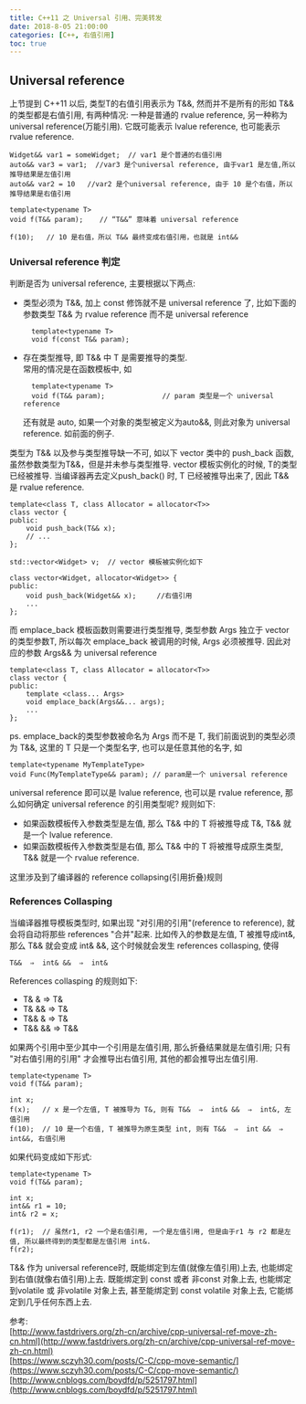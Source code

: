 ```yaml
---
title: C++11 之 Universal 引用、完美转发
date: 2018-8-05 21:00:00 
categories: [C++, 右值引用]
toc: true
---
```


## Universal reference
上节提到 C++11 以后, 类型T的右值引用表示为 T&&, 然而并不是所有的形如 T&& 的类型都是右值引用, 有两种情况: 一种是普通的 rvalue reference, 另一种称为 universal reference(万能引用). 它既可能表示 lvalue reference, 也可能表示 rvalue reference.

	Widget&& var1 = someWidget;  // var1 是个普通的右值引用
	auto&& var3 = var1;  //var3 是个universal reference, 由于var1 是左值,所以推导结果是左值引用
	auto&& var2 = 10   //var2 是个universal reference, 由于 10 是个右值，所以推导结果是右值引用

	template<typename T>
	void f(T&& param);    // “T&&” 意味着 universal reference
	​
	f(10);   // 10 是右值，所以 T&& 最终变成右值引用，也就是 int&&

### Universal reference 判定
判断是否为 universal reference, 主要根据以下两点:

* 类型必须为 T&&, 加上 const 修饰就不是 universal reference 了, 比如下面的 参数类型 T&& 为 rvalue reference 而不是 universal reference

		template<typename T>
		void f(const T&& param);

* 存在类型推导, 即 T&& 中 T 是需要推导的类型.  
	常用的情况是在函数模板中, 如
 
		template<typename T>
		void f(T&& param);              // param 类型是一个 universal reference
	
	还有就是 auto, 如果一个对象的类型被定义为auto&&, 则此对象为 universal reference. 如前面的例子.

类型为 T&& 以及参与类型推导缺一不可, 如以下 vector 类中的 push_back 函数, 虽然参数类型为T&&，但是并未参与类型推导. vector 模板实例化的时候, T的类型已经被推导. 当编译器再去定义push_back() 时, T 已经被推导出来了, 因此 T&& 是 rvalue reference.

	template<class T, class Allocator = allocator<T>>
	class vector {
	public:
		void push_back(T&& x);
		// ...
	};

	std::vector<Widget> v;	// vector 模板被实例化如下
	
	class vector<Widget, allocator<Widget>> {
	public:
	    void push_back(Widget&& x);     //右值引用
	    ...
	};

而 emplace_back 模板函数则需要进行类型推导, 类型参数 Args 独立于 vector 的类型参数T, 所以每次 emplace_back 被调用的时候, Args 必须被推导. 因此对应的参数 Args&& 为 universal reference

	template<class T, class Allocator = allocator<T>>
	class vector {
	public:
	    template <class... Args>
	    void emplace_back(Args&&... args);
	    ...
	};

ps. emplace_back的类型参数被命名为 Args 而不是 T, 我们前面说到的类型必须为 T&&, 这里的 T 只是一个类型名字, 也可以是任意其他的名字, 如 

	template<typename MyTemplateType>
    void Func(MyTemplateType&& param); // param是一个 universal reference

universal reference 即可以是 lvalue reference, 也可以是 rvalue reference,  那么如何确定 universal reference 的引用类型呢? 规则如下:

* 如果函数模板传入参数类型是左值, 那么 T&& 中的 T 将被推导成 T&, T&& 就是一个 lvalue reference.
* 如果函数模板传入参数类型是右值, 那么 T&& 中的 T 将被推导成原生类型, T&& 就是一个 rvalue reference.

这里涉及到了编译器的 reference collapsing(引用折叠)规则

### References Collasping

当编译器推导模板类型时, 如果出现 "对引用的引用"(reference to reference), 就会将自动将那些 references "合并"起来. 比如传入的参数是左值, T 被推导成int&, 那么 T&& 就会变成 int& &&, 这个时候就会发生 references collasping, 使得

	T&&  ⇒  int& &&  ⇒  int&

References collasping 的规则如下:

* T& &  ⇒ T&
* T& && ⇒ T&
* T&& & ⇒ T&
* T&& && ⇒ T&&

如果两个引用中至少其中一个引用是左值引用, 那么折叠结果就是左值引用; 只有 "对右值引用的引用" 才会推导出右值引用, 其他的都会推导出左值引用.

	template<typename T>
	void f(T&& param);

	int x;​
	f(x);	// x 是一个左值, T 被推导为 T&, 则有 T&&  ⇒  int& &&  ⇒  int&, 左值引用
	f(10);	// 10 是一个右值, T 被推导为原生类型 int, 则有 T&&  ⇒  int &&  ⇒  int&&, 右值引用

如果代码变成如下形式:

	template<typename T>
	void f(T&& param);

	int x;
	int&& r1 = 10;
	int& r2 = x;
	​
	f(r1);	// 虽然r1, r2 一个是右值引用, 一个是左值引用, 但是由于r1 与 r2 都是左值, 所以最终得到的类型都是左值引用 int&.
	f(r2);

T&& 作为 universal reference时, 既能绑定到左值(就像左值引用)上去, 也能绑定到右值(就像右值引用)上去. 既能绑定到 const 或者 非const 对象上去, 也能绑定到volatile 或 非volatile 对象上去, 甚至能绑定到 const volatile 对象上去, 它能绑定到几乎任何东西上去.

参考:  
[http://www.fastdrivers.org/zh-cn/archive/cpp-universal-ref-move-zh-cn.html](http://www.fastdrivers.org/zh-cn/archive/cpp-universal-ref-move-zh-cn.html)  
[https://www.sczyh30.com/posts/C-C/cpp-move-semantic/](https://www.sczyh30.com/posts/C-C/cpp-move-semantic/)  
[http://www.cnblogs.com/boydfd/p/5251797.html](http://www.cnblogs.com/boydfd/p/5251797.html)
